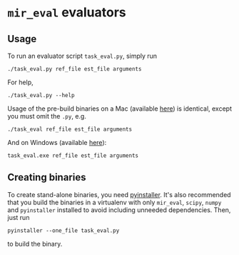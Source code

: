 # `mir_eval` evaluators

## Usage

To run an evaluator script `task_eval.py`, simply run

`./task_eval.py ref_file est_file arguments`

For help,

`./task_eval.py --help`

Usage of the pre-build binaries on a Mac (available [here](http://labrosa.ee.columbia.edu/mir_eval/mir_eval_mac.tar.gz)) is identical, except you must omit the `.py`, e.g.

`./task_eval ref_file est_file arguments`

And on Windows (available [here](http://labrosa.ee.columbia.edu/mir_eval/mir_eval_mac.tar.gz)):

`task_eval.exe ref_file est_file arguments`

## Creating binaries

To create stand-alone binaries, you need [pyinstaller](http://www.pyinstaller.org/).  It's also recommended that you build the binaries in a virtualenv with only `mir_eval`, `scipy`, `numpy` and `pyinstaller` installed to avoid including unneeded dependencies.  Then, just run

`pyinstaller --one_file task_eval.py`

to build the binary.
